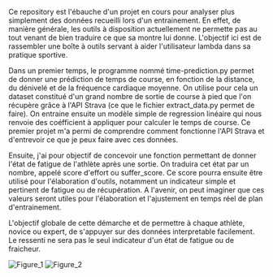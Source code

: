  Ce repository est l'ébauche d'un projet en cours pour analyser plus simplement des données recueilli lors d'un entrainement. En effet, de manière générale, les outils à disposition actuellement ne permette pas au tout venant de bien traduire ce que sa montre lui donne. 
L'objectif ici est de rassembler une boîte à outils servant à aider l'utilisateur lambda dans sa pratique sportive.

  Dans un premier temps, le programme nommé time-prediction.py permet de donner une prédiction de temps de course, en fonction de la distance, du dénivelé et de la fréquence cardiaque moyenne. On utilise pour cela un dataset constitué d'un grand nombre de sortie de course à pied que l'on récupère grâce à l'API Strava (ce que le fichier extract_data.py permet de faire). On entraine ensuite un modèle simple de regression linéaire qui nous renvoie des coéfficient à appliquer pour calculer le temps de course. Ce premier projet m'a permi de comprendre comment fonctionne l'API Strava et d'entrevoir ce que je peux faire avec ces données.

  Ensuite, j'ai pour objectif de concevoir une fonction permettant de donner l'état de fatigue de l'athlète après une sortie. On traduira cet état par un nombre, appelé score d'effort ou suffer_score. Ce score pourra ensuite être utilisé pour l'élaboration d'outils, notamment un indicateur simple et pertinent de fatigue ou de récupération. A l'avenir, on peut imaginer que ces valeurs seront utiles pour l'élaboration et l'ajustement en temps réel de plan d'entrainement. 

  L'objectif globale de cette démarche et de permettre à chaque athlète, novice ou expert, de s'appuyer sur des données interpretable facilement. Le ressenti ne sera pas le seul indicateur d'un état de fatigue ou de fraicheur. 


![Figure_1](https://github.com/user-attachments/assets/7b4c506e-9f14-49c2-beec-d5d6f2d0a82e)
![Figure_2](https://github.com/user-attachments/assets/20940dbe-f6b3-4f3a-b46b-03561ca4bf9c)
